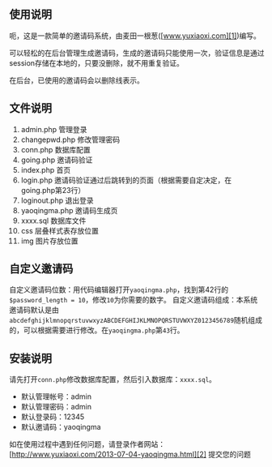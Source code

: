 ## 使用说明 ##

呃，这是一款简单的邀请码系统，由麦田一根葱([www.yuxiaoxi.com][1])编写。

可以轻松的在后台管理生成邀请码，生成的邀请码只能使用一次，验证信息是通过session存储在本地的，只要没删除，就不用重复验证。

在后台，已使用的邀请码会以删除线表示。

## 文件说明 ##

 1. admin.php 管理登录 
 2. changepwd.php 修改管理密码 
 3. conn.php 数据库配置 
 4. going.php 邀请码验证
 5. index.php 首页 
 6. login.php 邀请码验证通过后跳转到的页面（根据需要自定决定，在going.php第23行）
 7. loginout.php 退出登录 
 8. yaoqingma.php 邀请码生成页 
 9. xxxx.sql 数据库文件 
 10. css 层叠样式表存放位置
 11. img 图片存放位置

## 自定义邀请码 ##

自定义邀请码位数：用代码编辑器打开`yaoqingma.php`，找到第42行的`$password_length = 10`，修改`10`为你需要的数字。
自定义邀请码组成：本系统邀请码默认是由`abcdefghijklmnopqrstuvwxyzABCDEFGHIJKLMNOPQRSTUVWXYZ0123456789`随机组成的，可以根据需要进行修改。在`yaoqingma.php`第`43`行。

## 安装说明 ##

请先打开`conn.php`修改数据库配置，然后引入数据库：`xxxx.sql`。

 - 默认管理帐号：admin 
 - 默认管理密码：admin 
 - 默认登录码：12345 
 - 默认邀请码：yaoqingma

如在使用过程中遇到任何问题，请登录作者网站： [http://www.yuxiaoxi.com/2013-07-04-yaoqingma.html][2] 提交您的问题


  [1]: http://www.yuxiaoxi.com/2013-07-04-yaoqingma.html
  [2]: http://www.yuxiaoxi.com/2013-07-04-yaoqingma.html